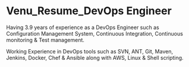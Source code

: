 # Venu_Resume_DevOps Engineer
Having 3.9 years of experience as a DevOps Engineer such as Configuration Management System, Continuous Integration, Continuous monitoring &amp; Test management.

Working Experience in DevOps tools such as SVN, ANT, Git, Maven, Jenkins, Docker, Chef & Ansible along with AWS, Linux & Shell scripting.
